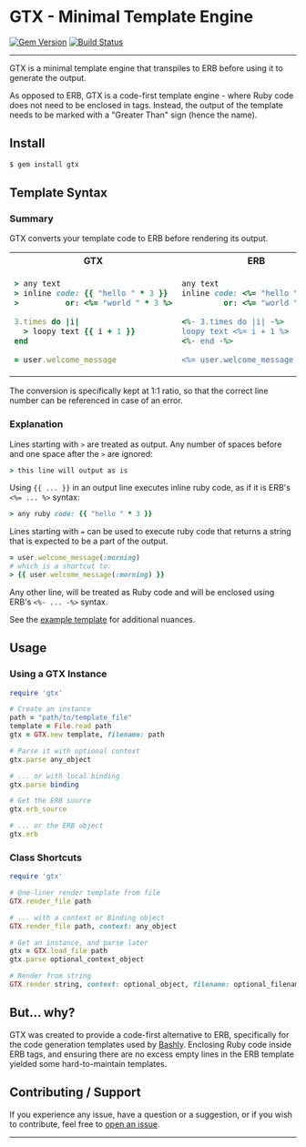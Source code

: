 # GTX - Minimal Template Engine

[![Gem Version](https://badge.fury.io/rb/gtx.svg)](https://badge.fury.io/rb/gtx)
[![Build Status](https://github.com/DannyBen/gtx/workflows/Test/badge.svg)](https://github.com/DannyBen/gtx/actions?query=workflow%3ATest)

---

GTX is a minimal template engine that transpiles to ERB before using it to 
generate the output.

As opposed to ERB, GTX is a code-first template engine - where Ruby code does
not need to be enclosed in tags. Instead, the output of the template needs to
be marked with a "Greater Than" sign (hence the name).

## Install

```bash
$ gem install gtx
```

## Template Syntax

### Summary

GTX converts your template code to ERB before rendering its output. 

<table>
<tr><th>GTX</th><th>ERB</th></tr>
<tr><td>

```ruby
> any text
> inline code: {{ "hello " * 3 }}
>          or: <%= "world " * 3 %>

3.times do |i|
  > loopy text {{ i + 1 }}
end

= user.welcome_message
```
      
</td><td>

```ruby
any text
inline code: <%= "hello " * 3 %>
         or: <%= "world " * 3 %>

<%- 3.times do |i| -%>
loopy text <%= i + 1 %>
<%- end -%>

<%= user.welcome_message %>
```

</td></tr></table>

The conversion is specifically kept at 1:1 ratio, so that the correct line number
can be referenced in case of an error.

### Explanation

Lines starting with `>` are treated as output. Any number of spaces before and
one space after the `>` are ignored:

```ruby
> this line will output as is
```

Using `{{ ... }}` in an output line executes inline ruby code, as if it is
ERB's `<%= ... %>` syntax:

```ruby
> any ruby code: {{ "hello " * 3 }}
```

Lines starting with `=` can be used to execute ruby code that returns a string
that is expected to be a part of the output.

```ruby
= user.welcome_message(:morning)
# which is a shortcut to:
> {{ user.welcome_message(:morning) }}
```

Any other line, will be treated as Ruby code and will be enclosed using ERB's 
`<%- ... -%>` syntax.

See the [example template](examples/full.rb) for additional nuances.

## Usage

### Using a GTX Instance

```ruby
require 'gtx'

# Create an instance
path = "path/to/template_file"
template = File.read path
gtx = GTX.new template, filename: path

# Parse it with optional context
gtx.parse any_object

# ... or with local binding
gtx.parse binding

# Get the ERB source
gtx.erb_source

# ... or the ERB object
gtx.erb

```

### Class Shortcuts

```ruby
require 'gtx'

# One-liner render template from file
GTX.render_file path

# ... with a context or Binding object
GTX.render_file path, context: any_object

# Get an instance, and parse later
gtx = GTX.load_file path
gtx.parse optional_context_object

# Render from string
GTX.render string, context: optional_object, filename: optional_filename
```


## But... why?

GTX was created to provide a code-first alternative to ERB, specifically for 
the code generation templates used by [Bashly][bashly]. Enclosing Ruby code
inside ERB tags, and ensuring there are no excess empty lines in the ERB
template yielded some hard-to-maintain templates.


## Contributing / Support

If you experience any issue, have a question or a suggestion, or if you wish
to contribute, feel free to [open an issue][issues].

---

[issues]: https://github.com/DannyBen/gtx/issues
[bashly]: https://bashly.dannyb.co/

